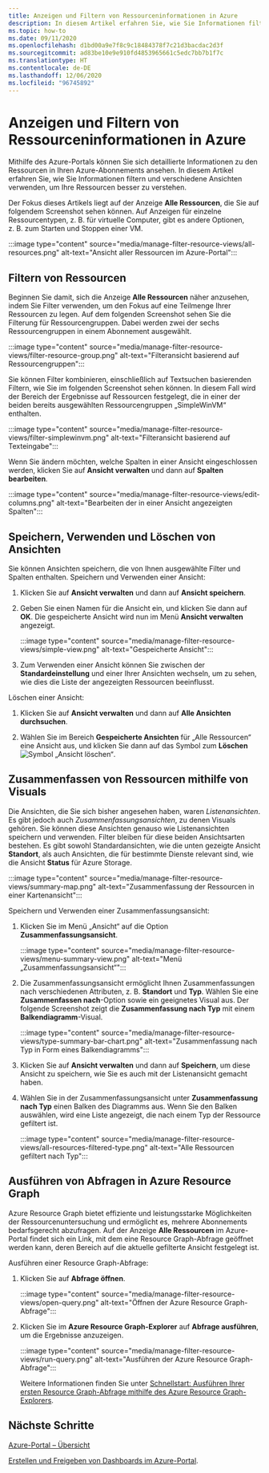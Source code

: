```yaml
---
title: Anzeigen und Filtern von Ressourceninformationen in Azure
description: In diesem Artikel erfahren Sie, wie Sie Informationen filtern und verschiedene Ansichten verwenden, um Ihre Azure-Ressourcen besser zu verstehen.
ms.topic: how-to
ms.date: 09/11/2020
ms.openlocfilehash: d1bd00a9e7f8c9c18484378f7c21d3bacdac2d3f
ms.sourcegitcommit: ad83be10e9e910fd4853965661c5edc7bb7b1f7c
ms.translationtype: HT
ms.contentlocale: de-DE
ms.lasthandoff: 12/06/2020
ms.locfileid: "96745892"
---
```

# <a name="view-and-filter-azure-resource-information"></a>Anzeigen und Filtern von Ressourceninformationen in Azure

Mithilfe des Azure-Portals können Sie sich detaillierte Informationen zu den Ressourcen in Ihren Azure-Abonnements ansehen. In diesem Artikel erfahren Sie, wie Sie Informationen filtern und verschiedene Ansichten verwenden, um Ihre Ressourcen besser zu verstehen.

Der Fokus dieses Artikels liegt auf der Anzeige **Alle Ressourcen**, die Sie auf folgendem Screenshot sehen können. Auf Anzeigen für einzelne Ressourcentypen, z. B. für virtuelle Computer, gibt es andere Optionen, z. B. zum Starten und Stoppen einer VM.

:::image type="content" source="media/manage-filter-resource-views/all-resources.png" alt-text="Ansicht aller Ressourcen im Azure-Portal":::

## <a name="filter-resources"></a>Filtern von Ressourcen

Beginnen Sie damit, sich die Anzeige **Alle Ressourcen** näher anzusehen, indem Sie Filter verwenden, um den Fokus auf eine Teilmenge Ihrer Ressourcen zu legen. Auf dem folgenden Screenshot sehen Sie die Filterung für Ressourcengruppen. Dabei werden zwei der sechs Ressourcengruppen in einem Abonnement ausgewählt.

:::image type="content" source="media/manage-filter-resource-views/filter-resource-group.png" alt-text="Filteransicht basierend auf Ressourcengruppen":::

Sie können Filter kombinieren, einschließlich auf Textsuchen basierenden Filtern, wie Sie im folgenden Screenshot sehen können. In diesem Fall wird der Bereich der Ergebnisse auf Ressourcen festgelegt, die in einer der beiden bereits ausgewählten Ressourcengruppen „SimpleWinVM“ enthalten.

:::image type="content" source="media/manage-filter-resource-views/filter-simplewinvm.png" alt-text="Filteransicht basierend auf Texteingabe":::

Wenn Sie ändern möchten, welche Spalten in einer Ansicht eingeschlossen werden, klicken Sie auf **Ansicht verwalten** und dann auf **Spalten bearbeiten**.

:::image type="content" source="media/manage-filter-resource-views/edit-columns.png" alt-text="Bearbeiten der in einer Ansicht angezeigten Spalten":::

## <a name="save-use-and-delete-views"></a>Speichern, Verwenden und Löschen von Ansichten

Sie können Ansichten speichern, die von Ihnen ausgewählte Filter und Spalten enthalten. Speichern und Verwenden einer Ansicht:

1. Klicken Sie auf **Ansicht verwalten** und dann auf **Ansicht speichern**.

1. Geben Sie einen Namen für die Ansicht ein, und klicken Sie dann auf **OK**. Die gespeicherte Ansicht wird nun im Menü **Ansicht verwalten** angezeigt.

    :::image type="content" source="media/manage-filter-resource-views/simple-view.png" alt-text="Gespeicherte Ansicht":::

1. Zum Verwenden einer Ansicht können Sie zwischen der **Standardeinstellung** und einer Ihrer Ansichten wechseln, um zu sehen, wie dies die Liste der angezeigten Ressourcen beeinflusst.

Löschen einer Ansicht:

1. Klicken Sie auf **Ansicht verwalten** und dann auf **Alle Ansichten durchsuchen**.

1. Wählen Sie im Bereich **Gespeicherte Ansichten** für „Alle Ressourcen“ eine Ansicht aus, und klicken Sie dann auf das Symbol zum **Löschen** ![Symbol „Ansicht löschen“](media/manage-filter-resource-views/icon-delete.png).

## <a name="summarize-resources-with-visuals"></a>Zusammenfassen von Ressourcen mithilfe von Visuals

Die Ansichten, die Sie sich bisher angesehen haben, waren _Listenansichten_. Es gibt jedoch auch _Zusammenfassungsansichten_, zu denen Visuals gehören. Sie können diese Ansichten genauso wie Listenansichten speichern und verwenden. Filter bleiben für diese beiden Ansichtsarten bestehen. Es gibt sowohl Standardansichten, wie die unten gezeigte Ansicht **Standort**, als auch Ansichten, die für bestimmte Dienste relevant sind, wie die Ansicht **Status** für Azure Storage.

:::image type="content" source="media/manage-filter-resource-views/summary-map.png" alt-text="Zusammenfassung der Ressourcen in einer Kartenansicht":::

Speichern und Verwenden einer Zusammenfassungsansicht:

1. Klicken Sie im Menü „Ansicht“ auf die Option **Zusammenfassungsansicht**.

    :::image type="content" source="media/manage-filter-resource-views/menu-summary-view.png" alt-text="Menü „Zusammenfassungsansicht“":::

1. Die Zusammenfassungsansicht ermöglicht Ihnen Zusammenfassungen nach verschiedenen Attributen, z. B. **Standort** und **Typ**. Wählen Sie eine **Zusammenfassen nach**-Option sowie ein geeignetes Visual aus. Der folgende Screenshot zeigt die **Zusammenfassung nach Typ** mit einem **Balkendiagramm**-Visual.

    :::image type="content" source="media/manage-filter-resource-views/type-summary-bar-chart.png" alt-text="Zusammenfassung nach Typ in Form eines Balkendiagramms":::

1. Klicken Sie auf **Ansicht verwalten** und dann auf **Speichern**, um diese Ansicht zu speichern, wie Sie es auch mit der Listenansicht gemacht haben.

1. Wählen Sie in der Zusammenfassungsansicht unter **Zusammenfassung nach Typ** einen Balken des Diagramms aus. Wenn Sie den Balken auswählen, wird eine Liste angezeigt, die nach einem Typ der Ressource gefiltert ist.

    :::image type="content" source="media/manage-filter-resource-views/all-resources-filtered-type.png" alt-text="Alle Ressourcen gefiltert nach Typ":::

## <a name="run-queries-in-azure-resource-graph"></a>Ausführen von Abfragen in Azure Resource Graph

Azure Resource Graph bietet effiziente und leistungsstarke Möglichkeiten der Ressourcenuntersuchung und ermöglicht es, mehrere Abonnements bedarfsgerecht abzufragen. Auf der Anzeige **Alle Ressourcen** im Azure-Portal findet sich ein Link, mit dem eine Resource Graph-Abfrage geöffnet werden kann, deren Bereich auf die aktuelle gefilterte Ansicht festgelegt ist.

Ausführen einer Resource Graph-Abfrage:

1. Klicken Sie auf **Abfrage öffnen**.

    :::image type="content" source="media/manage-filter-resource-views/open-query.png" alt-text="Öffnen der Azure Resource Graph-Abfrage":::

1. Klicken Sie im **Azure Resource Graph-Explorer** auf **Abfrage ausführen**, um die Ergebnisse anzuzeigen.

    :::image type="content" source="media/manage-filter-resource-views/run-query.png" alt-text="Ausführen der Azure Resource Graph-Abfrage":::

    Weitere Informationen finden Sie unter [Schnellstart: Ausführen Ihrer ersten Resource Graph-Abfrage mithilfe des Azure Resource Graph-Explorers](../governance/resource-graph/first-query-portal.md).

## <a name="next-steps"></a>Nächste Schritte

[Azure-Portal – Übersicht](azure-portal-overview.md)

[Erstellen und Freigeben von Dashboards im Azure-Portal](azure-portal-dashboards.md).
